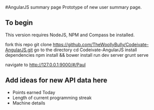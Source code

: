 #AngularJS summary page
Prototype of new user summary page.

## To begin
This version requires NodeJS, NPM and Compass be installed.  

fork this repo 
    git clone https://github.com/TheWoollyBully/Codeivate-AngularJS.git
go to the directory
    cd Codeivate-AngularJS
install dependencies
    npm install && bower install
run dev server
    grunt serve

navigate to http://127.0.0.1:9000/#/Paul 

## Add ideas for new API data here

 * Points earned Today
 * Length of current programming streak
 * Machine details
